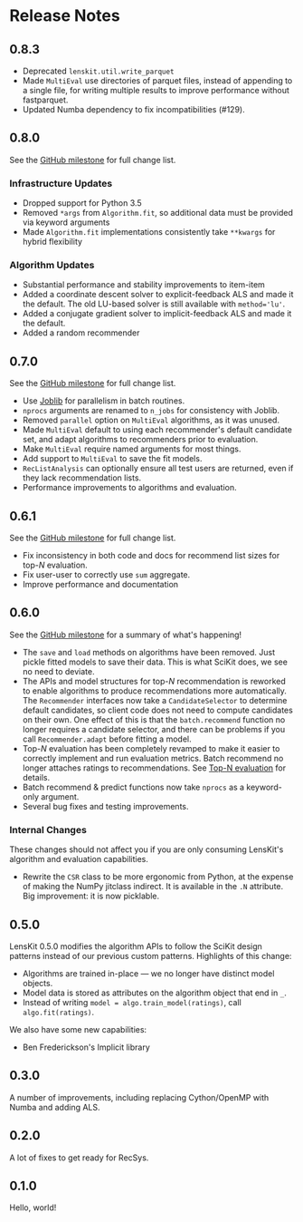 # Release Notes

## 0.8.3

- Deprecated `lenskit.util.write_parquet`
- Made `MultiEval` use directories of parquet files, instead of appending to a single file,
  for writing multiple results to improve performance without fastparquet.
- Updated Numba dependency to fix incompatibilities (#129).

## 0.8.0

See the [GitHub milestone](https://github.com/lenskit/lkpy/milestone/5) for full change list.

### Infrastructure Updates

- Dropped support for Python 3.5
- Removed `*args` from `Algorithm.fit`, so additional data must be provided via keyword arguments
- Made `Algorithm.fit` implementations consistently take `**kwargs` for hybrid flexibility

### Algorithm Updates

- Substantial performance and stability improvements to item-item
- Added a coordinate descent solver to explicit-feedback ALS and made it the default.  The old
  LU-based solver is still available with `method='lu'`.
- Added a conjugate gradient solver to implicit-feedback ALS and made it the default.
- Added a random recommender

## 0.7.0

See the [GitHub milestone](https://github.com/lenskit/lkpy/milestone/3) for full change list.

- Use [Joblib][] for parallelism in batch routines.
- `nprocs` arguments are renamed to `n_jobs` for consistency with Joblib.
- Removed `parallel` option on `MultiEval` algorithms, as it was unused.
- Made `MultiEval` default to using each recommender's default candidate
  set, and adapt algorithms to recommenders prior to evaluation.
- Make `MultiEval` require named arguments for most things.
- Add support to `MultiEval` to save the fit models.
- `RecListAnalysis` can optionally ensure all test users are returned, even
  if they lack recommendation lists.
- Performance improvements to algorithms and evaluation.

[Joblib]: https://joblib.readthedocs.io


## 0.6.1

See the [GitHub milestone](https://github.com/lenskit/lkpy/milestone/4) for full change list.

- Fix inconsistency in both code and docs for recommend list sizes for top-*N* evaluation.
- Fix user-user to correctly use `sum` aggregate.
- Improve performance and documentation

## 0.6.0

See the [GitHub milestone](https://github.com/lenskit/lkpy/milestone/1) for a summary of what's happening!

- The `save` and `load` methods on algorithms have been removed.  Just pickle fitted models to save
  their data.  This is what SciKit does, we see no need to deviate.
- The APIs and model structures for top-*N* recommendation is reworked to enable algorithms to
  produce recommendations more automatically.  The `Recommender` interfaces now take a `CandidateSelector`
  to determine default candidates, so client code does not need to compute candidates on their own.
  One effect of this is that the `batch.recommend` function no longer requires a candidate selector,
  and there can be problems if you call `Recommender.adapt` before fitting a model.
- Top-*N* evaluation has been completely revamped to make it easier to correctly implement and run
  evaluation metrics.  Batch recommend no longer attaches ratings to recommendations.  See 
  [Top-N evaluation](evaluation/topn-metrics.html) for details.
- Batch recommend & predict functions now take `nprocs` as a keyword-only argument.
- Several bug fixes and testing improvements.

### Internal Changes

These changes should not affect you if you are only consuming LensKit's algorithm and evaluation capabilities.

-   Rewrite the `CSR` class to be more ergonomic from Python, at the expense of making the NumPy jitclass
    indirect. It is available in the `.N` attribute.  Big improvement: it is now picklable.

## 0.5.0

LensKit 0.5.0 modifies the algorithm APIs to follow the SciKit design patterns instead of
our previous custom patterns.  Highlights of this change:

- Algorithms are trained in-place — we no longer have distinct model objects.
- Model data is stored as attributes on the algorithm object that end in `_`.
- Instead of writing `model = algo.train_model(ratings)`, call `algo.fit(ratings)`.

We also have some new capabilities:

- Ben Frederickson's Implicit library

## 0.3.0

A number of improvements, including replacing Cython/OpenMP with Numba and adding ALS.

## 0.2.0

A lot of fixes to get ready for RecSys.

## 0.1.0

Hello, world!

